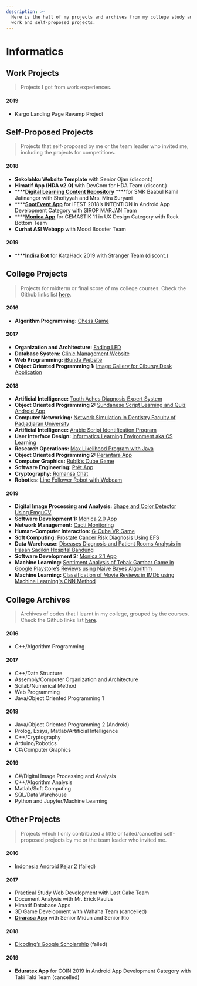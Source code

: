 ```yaml
---
description: >-
  Here is the hall of my projects and archives from my college study and also my
  work and self-proposed projects.
---
```


# Informatics

## Work Projects

> Projects I got from work experiences.

#### 2019

* Kargo Landing Page Revamp Project

## Self-Proposed Projects

> Projects that self-proposed by me or the team leader who invited me, including the projects for competitions.

#### 2018

* **Sekolahku Website Template** with Senior Ojan \(discont.\)
* **Himatif App \(HDA v2.0\)** with DevCom for HDA Team \(discont.\)
* \*\*\*\*[**Digital Learning Content Repository**](../../2018/07/presenting-an-e-learning-website-to-a-school.md) ****for SMK Baabul Kamil Jatinangor with Shofiyyah and Mrs. Mira Suryani
* \*\*\*\*[**SpotEvent App**](../../2018/09/its-not-the-end-of-spotevent.md) for IFEST 2018’s INTENTION in Android App Development Category with SIROP MARJAN Team
* \*\*\*\*[**Monica App**](../../2018/11/gemastik-11.md) for GEMASTIK 11 in UX Design Category with Rock Bottom Team
* **Curhat ASI Webapp** with Mood Booster Team

#### 2019

* \*\*\*\*[**Indira Bot**](../../2019/10/strange-team-for-katahack.md) for KataHack 2019 with Stranger Team \(discont.\)

## College Projects

> Projects for midterm or final score of my college courses. Check the Github links list [here](https://gist.github.com/944406d0d878f80c8693848c0e0fdba0).

#### 2016

* **Algorithm Programming:** [Chess Game](../../2017/02/chess-c++-project.md)

#### 2017

* **Organization and Architecture:** [Fading LED](../../2017/04/fading-led-project.md)
* **Database System:** [Clinic Management Website](../../2017/06/clinic-management-database-system-project.md)
* **Web Programming:** [iBunda Website](../../2017/12/ibunda-web-programming-project.md)
* **Object Oriented Programming 1:** [Image Gallery for Ciburuy Desk Application](../../2017/12/image-gallery-for-ciburuy-desk-application.md)

#### 2018

* **Artificial Intelligence:** [Tooth Aches Diagnosis Expert System](../../2018/04/tooth-aches-diagnosis-expert-system.md)
* **Object Oriented Programming 2:** [Sundanese Script Learning and Quiz Android App](../../2018/05/sundanese-script-learning-and-quiz-android-app.md)
* **Computer Networking:** [Network Simulation in Dentistry Faculty of Padjadjaran University](../../2018/05/network-simulation-in-dentistry-faculty-of-padjadjaran-university.md)
* **Artificial Intelligence:** [Arabic Script Identification Program](../../2018/05/arabic-script-identification-program-with-matlab.md)
* **User Interface Design:** [Informatics Learning Environment aka CS Learning](../../2018/06/user-interface-design-project.md)
* **Research Operations:** [Max Likelihood Program with Java](../../2018/06/max-likelihood-in-java.md)
* **Object Oriented Programming 2:** [Perantara App](../../2018/07/an-android-app-about-breast-cancer-education.md)
* **Computer Graphics:** [Rubik’s Cube Game](../../2018/11/rubiks-cube-using-c.md)
* **Software Engineering:** [Prêt App](../../2018/12/not-for-farting-app.md)
* **Cryptography:** [Romansa Chat](../../2018/12/romansa-chat.md)
* **Robotics:** [Line Follower Robot with Webcam](../../2018/12/line-follower-robot-with-webcam.md)

#### 2019

* **Digital Image Processing and Analysis:** [Shape and Color Detector Using EmguCV](../../2019/06/shape-and-color-detector-using-emgucv.md)
* **Software Development 1:** [Monica 2.0 App](../../2019/06/monica-2.0.md)
* **Network Management:** [Cacti Monitoring](../../2019/06/cacti-monitoring.md)
* **Human-Computer Interaction:** [G-Cube VR Game](../../2019/06/g-cube.md)
* **Soft Computing:** [Prostate Cancer Risk Diagnosis Using EFS](../../2019/06/prostate-cancer-risk-diagnosis-using-evolving-fuzzy-systems.md)
* **Data Warehouse:** [Diseases Diagnosis and Patient Rooms Analysis in Hasan Sadikin Hospital Bandung](../../2019/06/diseases-diagnosis-and-patient-rooms-analysis-in-hasan-sadikin-hospital-bandung.md)
* **Software Development 2:** [Monica 2.1 App](../../2019/12/monica-2.1.md)
* **Machine Learning:** [Sentiment Analysis of Tebak Gambar Game in Google Playstore’s Reviews using Naive Bayes Algorithm](../../2019/12/sentiment-analysis-of-tebak-gambar-games-reviews.md)
* **Machine Learning:** [Classification of Movie Reviews in IMDb using Machine Learning's CNN Method](../../2019/12/classification-of-movie-reviews-in-imdb.md)

## College Archives

> Archives of codes that I learnt in my college, grouped by the courses. Check the Github links list [here](https://gist.github.com/944406d0d878f80c8693848c0e0fdba0).

#### 2016

* C++/Algorithm Programming

#### 2017

* C++/Data Structure
* Assembly/Computer Organization and Architecture
* Scilab/Numerical Method
* Web Programming
* Java/Object Oriented Programming 1

#### 2018

* Java/Object Oriented Programming 2 \(Android\)
* Prolog, Exsys, Matlab/Artificial Intelligence
* C++/Cryptography
* Arduino/Robotics
* C\#/Computer Graphics

#### 2019

* C\#/Digital Image Processing and Analysis
* C++/Algorithm Analysis
* Matlab/Soft Computing
* SQL/Data Warehouse
* Python and Jupyter/Machine Learning

## Other Projects

> Projects which I only contributed a little or failed/cancelled self-proposed projects by me or the team leader who invited me.

#### 2016

* [Indonesia Android Kejar 2](../../2016/11/indonesia-android-kejar-2.md) \(failed\)

#### 2017

* Practical Study Web Development with Last Cake Team
* Document Analysis with Mr. Erick Paulus
* Himatif Database Apps
* 3D Game Development with Wahaha Team \(cancelled\)
* [**Dirarasa App**](../../2017/12/dirarasa-project.md) with Senior Midun and Senior Rio

#### 2018

* [Dicoding’s Google Scholarship](../../2018/12/too-bad-for-dicoding.md) \(failed\)

#### 2019

* **Eduratex App** for COIN 2019 in Android App Development Category with Taki Taki Team \(cancelled\)

